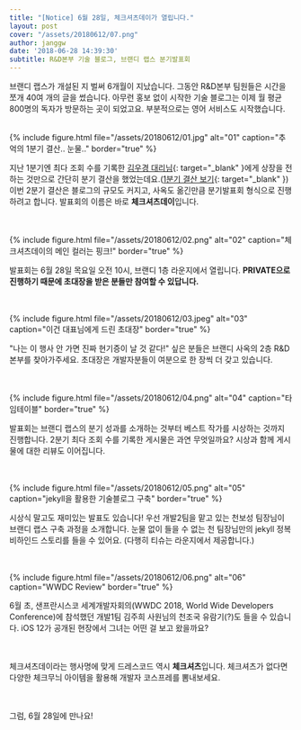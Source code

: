 ```yaml
---
title: "[Notice] 6월 28일, 체크셔츠데이가 열립니다."
layout: post
cover: "/assets/20180612/07.png"
author: janggw
date: '2018-06-28 14:39:30'
subtitle: R&D본부 기술 블로그, 브랜디 랩스 분기발표회
---
```


브랜디 랩스가 개설된 지 벌써 6개월이 지났습니다. 그동안 R&D본부 팀원들은 시간을 쪼개 40여 개의 글을 썼습니다. 아무런 홍보 없이 시작한 기술 블로그는 이제 월 평균 800명의 독자가 방문하는 곳이 되었고요. 부분적으로는 영어 서비스도 시작했습니다. <br><br> 

{% include figure.html file="/assets/20180612/01.jpg" alt="01" caption="추억의 1분기 결산.. 눈물.." border="true" %}<br>

지난 1분기엔 최다 조회 수를 기록한 [김우경 대리님](http://http://labs.brandi.co.kr/authors/kimwk){: target="_blank" }에게 상장을 전하는 것만으로 간단히 분기 결산을 했었는데요.([1분기 결산 보기](http://labs.brandi.co.kr/2018/04/04/janggw.html){: target="_blank" })이번 2분기 결산은 블로그의 규모도 커지고, 사옥도 옮긴만큼 분기발표회 형식으로 진행하려고 합니다. 발표회의 이름은 바로 **체크셔츠데이**입니다.<br><br><br>

{% include figure.html file="/assets/20180612/02.png" alt="02" caption="체크셔츠데이의 메인 컬러는 핑크!" border="true" %}<br>

발표회는 6월 28일 목요일 오전 10시, 브랜디 1층 라운지에서 열립니다. **PRIVATE으로 진행하기 때문에 초대장을 받은 분들만 참여할 수 있답니다.** <br><br><br>

{% include figure.html file="/assets/20180612/03.jpeg" alt="03" caption="이건 대표님에게 드린 초대장" border="true" %}<br>

"나는 이 행사 안 가면 진짜 현기증이 날 것 같다!" 싶은 분들은 브랜디 사옥의 2층 R&D본부를 찾아가주세요. 초대장은 개발자분들이 여분으로 한 장씩 더 갖고 있습니다.<br><br><br>

{% include figure.html file="/assets/20180612/04.png" alt="04" caption="타임테이블" border="true" %}<br>

발표회는 브랜디 랩스의 분기 성과를 소개하는 것부터 베스트 작가를 시상하는 것까지 진행합니다. 2분기 최다 조회 수를 기록한 게시물은 과연 무엇일까요? 시상과 함께 게시물에 대한 리뷰도 이어집니다.<br><br><br>

{% include figure.html file="/assets/20180612/05.png" alt="05" caption="jekyll을 활용한 기술블로그 구축" border="true" %}<br>

시상식 말고도 재미있는 발표도 있습니다! 우선 개발2팀을 맡고 있는 천보성 팀장님이 브랜디 랩스 구축 과정을 소개합니다. 눈물 없이 들을 수 없는 천 팀장님만의 jekyll 정복 비하인드 스토리를 들을 수 있어요. (다행히 티슈는 라운지에서 제공합니다.)<br><br><br>

{% include figure.html file="/assets/20180612/06.png" alt="06" caption="WWDC Review" border="true" %}<br>

6월 초, 샌프란시스코 세계개발자회의(WWDC 2018, World Wide Developers Conference)에 참석했던 개발1팀 김주희 사원님의 천조국 유람기(?)도 들을 수 있습니다. iOS 12가 공개된 현장에서 그녀는 어떤 걸 보고 왔을까요?<br><br><br>

체크셔츠데이라는 행사명에 맞게 드레스코드 역시 **체크셔츠**입니다. 체크셔츠가 없다면 다양한 체크무늬 아이템을 활용해 개발자 코스프레를 뽐내보세요.<br><br><br>

그럼, 6월 28일에 만나요! <br><br>